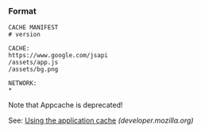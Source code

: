 ### Format

```
CACHE MANIFEST
# version

CACHE:
https://www.google.com/jsapi
/assets/app.js
/assets/bg.png

NETWORK:
*
```

Note that Appcache is deprecated!

See: [Using the application cache](https://developer.mozilla.org/en-US/docs/Web/HTML/Using_the_application_cache) _(developer.mozilla.org)_
